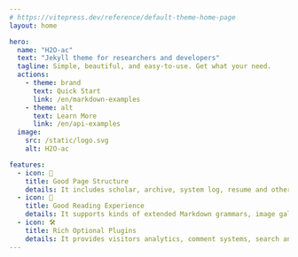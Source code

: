 ```yaml
---
# https://vitepress.dev/reference/default-theme-home-page
layout: home

hero:
  name: "H2O-ac"
  text: "Jekyll theme for researchers and developers"
  tagline: Simple, beautiful, and easy-to-use. Get what your need.
  actions:
    - theme: brand
      text: Quick Start
      link: /en/markdown-examples
    - theme: alt
      text: Learn More
      link: /en/api-examples
  image:
    src: /static/logo.svg
    alt: H2O-ac

features:
  - icon: 📝
    title: Good Page Structure
    details: It includes scholar, archive, system log, resume and other pages, which meets needs of researchers and developers.
  - icon: 📖
    title: Good Reading Experience
    details: It supports kinds of extended Markdown grammars, image gallery browser, and friendly night mode for reading.
  - icon: 🛠
    title: Rich Optional Plugins
    details: It provides visitors analytics, comment systems, search and other plugins. It can be enabled easily in the configuration file.
---
```


